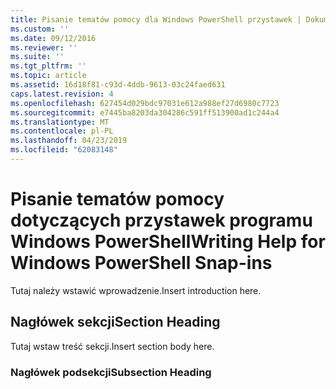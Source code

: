 ```yaml
---
title: Pisanie tematów pomocy dla Windows PowerShell przystawek | Dokumentacja firmy Microsoft
ms.custom: ''
ms.date: 09/12/2016
ms.reviewer: ''
ms.suite: ''
ms.tgt_pltfrm: ''
ms.topic: article
ms.assetid: 16d18f81-c93d-4ddb-9613-03c24faed631
caps.latest.revision: 4
ms.openlocfilehash: 627454d029bdc97031e612a988ef27d6980c7723
ms.sourcegitcommit: e7445ba8203da304286c591ff513900ad1c244a4
ms.translationtype: MT
ms.contentlocale: pl-PL
ms.lasthandoff: 04/23/2019
ms.locfileid: "62083148"
---
```

# <a name="writing-help-for-windows-powershell-snap-ins"></a><span data-ttu-id="e7004-102">Pisanie tematów pomocy dotyczących przystawek programu Windows PowerShell</span><span class="sxs-lookup"><span data-stu-id="e7004-102">Writing Help for Windows PowerShell Snap-ins</span></span>

<span data-ttu-id="e7004-103">Tutaj należy wstawić wprowadzenie.</span><span class="sxs-lookup"><span data-stu-id="e7004-103">Insert introduction here.</span></span>

## <a name="section-heading"></a><span data-ttu-id="e7004-104">Nagłówek sekcji</span><span class="sxs-lookup"><span data-stu-id="e7004-104">Section Heading</span></span>

 <span data-ttu-id="e7004-105">Tutaj wstaw treść sekcji.</span><span class="sxs-lookup"><span data-stu-id="e7004-105">Insert section body here.</span></span>

### <a name="subsection-heading"></a><span data-ttu-id="e7004-106">Nagłówek podsekcji</span><span class="sxs-lookup"><span data-stu-id="e7004-106">Subsection Heading</span></span>
